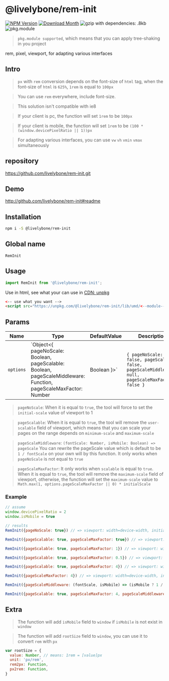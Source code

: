 # @livelybone/rem-init
[![NPM Version](http://img.shields.io/npm/v/@livelybone/rem-init.svg?style=flat-square)](https://www.npmjs.com/package/@livelybone/rem-init)
[![Download Month](http://img.shields.io/npm/dm/@livelybone/rem-init.svg?style=flat-square)](https://www.npmjs.com/package/@livelybone/rem-init)
![gzip with dependencies: .8kb](https://img.shields.io/badge/gzip--with--dependencies-.8kb-brightgreen.svg "gzip with dependencies: .8kb")
![pkg.module](https://img.shields.io/badge/pkg.module-supported-blue.svg "pkg.module")

> `pkg.module supported`, which means that you can apply tree-shaking in you project

rem, pixel, viewport, for adapting various interfaces

## Intro
> `px` with `rem` conversion depends on the font-size of `html` tag, when the font-size of `html` is `625%`, `1rem` is equal to `100px`

> You can use `rem` everywhere, include font-size.
 
> This solution isn't compatible with ie8 

> If your client is pc, the function will set `1rem` to be `100px`

> If your client is mobile, the function will set `1rem` to be `(100 * (window.devicePixelRatio || 1))px`

> For adapting various interfaces, you can use `vw` `vh` `vmin` `vmax` simultaneously

## repository
https://github.com/livelybone/rem-init.git

## Demo
http://github.com/livelybone/rem-init#readme

## Installation
```bash
npm i -S @livelybone/rem-init
```

## Global name
`RemInit`

## Usage
```js
import RemInit from '@livelybone/rem-init';
```

Use in html, see what your can use in [CDN: unpkg](https://unpkg.com/@livelybone/rem-init/lib/umd/)
```html
<-- use what you want -->
<script src="https://unpkg.com/@livelybone/rem-init/lib/umd/<--module-->.js"></script>
```

## Params
| Name              | Type                                                                                                                              | DefaultValue                                                                                                 | Description  |
| ----------------- | --------------------------------------------------------------------------------------------------------------------------------- | ------------------------------------------------------------------------------------------------------------ | ------------ |
| `options`         | `Object<{ pageNoScale: Boolean, pageScalable: Boolean, pageScaleMiddleware: Function, pageScaleMaxFactor: Number|Boolean }>`  | `{ pageNoScale: false, pageScalable: false, pageScaleMiddleware: null, pageScaleMaxFactor: false }`      |  |

> `pageNoScale`: When it is equal to `true`, the tool will force to set the `initial-scale` value of viewport to 1

> `pageScalable`: When it is equal to `true`, the tool will remove the `user-scalable` field of viewport, which means that you can scale your pages on the range depends on `minimum-scale` and `maximum-scale`

> `pageScaleMiddleware`: `(fontScale: Number, isMobile: Boolean) => pageScale` You can rewrite the pageScale value which is default to be `1 / fontScale` on your own will by this function. It only works when `pageNoScale` is not equal to `true`

> `pageScaleMaxFactor`: It only works when `scalable` is equal to `true`. When it is equal to `true`, the tool will remove the `maximum-scale` field of viewport, otherwise, the function will set the `maximum-scale` value to `Math.max(1, options.pageScaleMaxFactor || 0) * initialScale`

### Example
```js
// assume
window.devicePixelRatio = 2
window.isMobile = true

// results
RemInit({pageNoScale: true}) // => viewport: width=device-width, initial-scale=1, minimum-scale=1, maximum-scale=1, user-scalable=no

RemInit({pageScalable: true, pageScaleMaxFactor: true}) // => viewport: width=device-width, initial-scale=0.5, minimum-scale=0.5

RemInit({pageScalable: true, pageScaleMaxFactor: 1}) // => viewport: width=device-width, initial-scale=0.5, minimum-scale=0.5, maximum-scale=0.5

RemInit({pageScalable: true, pageScaleMaxFactor: 0.5}) // => viewport: width=device-width, initial-scale=0.5, minimum-scale=0.5, maximum-scale=0.5

RemInit({pageScalable: true, pageScaleMaxFactor: 4}) // => viewport: width=device-width, initial-scale=0.5, minimum-scale=0.5, maximum-scale=2

RemInit({pageScaleMaxFactor: 4}) // => viewport: width=device-width, initial-scale=0.5, minimum-scale=0.5, maximum-scale=0.5, user-scalable=no

RemInit({pageScaleMiddleware: (fontScale, isMobile) => (isMobile ? 1 / fontScale / fontScale : 1)}) // => viewport: width=device-width, initial-scale=0.25, minimum-scale=0.25, maximum-scale=0.25

RemInit({pageScalable: true, pageScaleMaxFactor: 4, pageScaleMiddleware: (fontScale, isMobile) => (isMobile ? 1 / fontScale / fontScale : 1)}) // => viewport: width=device-width, initial-scale=0.25, minimum-scale=0.25, maximum-scale=1
```

## Extra

> The function will add `isMobile` field to `window` if `isMobile` is not exist in `window`

> The function will add `rootSize` field to `window`, you can use it to convert `rem` with `px`
```js
var rootSize = {
  value: Number, // means: 1rem = [value]px
  unit: 'px/rem',
  rem2px: Function,
  px2rem: Function,
}
```